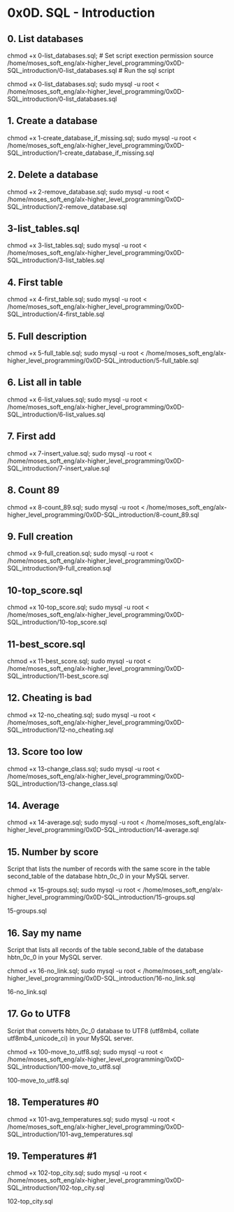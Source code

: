 # 0x0D. SQL - Introduction

## 0. List databases
chmod +x 0-list_databases.sql;  # Set script exection permission
source /home/moses_soft_eng/alx-higher_level_programming/0x0D-SQL_introduction/0-list_databases.sql # Run the sql script

chmod +x 0-list_databases.sql; 
sudo mysql -u root < /home/moses_soft_eng/alx-higher_level_programming/0x0D-SQL_introduction/0-list_databases.sql

## 1. Create a database
chmod +x 1-create_database_if_missing.sql; 
sudo mysql -u root < /home/moses_soft_eng/alx-higher_level_programming/0x0D-SQL_introduction/1-create_database_if_missing.sql

## 2. Delete a database
chmod +x 2-remove_database.sql; 
sudo mysql -u root < /home/moses_soft_eng/alx-higher_level_programming/0x0D-SQL_introduction/2-remove_database.sql

## 3-list_tables.sql
chmod +x 3-list_tables.sql; 
sudo mysql -u root < /home/moses_soft_eng/alx-higher_level_programming/0x0D-SQL_introduction/3-list_tables.sql

## 4. First table 
chmod +x 4-first_table.sql; 
sudo mysql -u root < /home/moses_soft_eng/alx-higher_level_programming/0x0D-SQL_introduction/4-first_table.sql

## 5. Full description
chmod +x 5-full_table.sql; 
sudo mysql -u root < /home/moses_soft_eng/alx-higher_level_programming/0x0D-SQL_introduction/5-full_table.sql

## 6. List all in table
chmod +x 6-list_values.sql; 
sudo mysql -u root < /home/moses_soft_eng/alx-higher_level_programming/0x0D-SQL_introduction/6-list_values.sql

## 7. First add
chmod +x 7-insert_value.sql; 
sudo mysql -u root < /home/moses_soft_eng/alx-higher_level_programming/0x0D-SQL_introduction/7-insert_value.sql

## 8. Count 89
chmod +x 8-count_89.sql; 
sudo mysql -u root < /home/moses_soft_eng/alx-higher_level_programming/0x0D-SQL_introduction/8-count_89.sql

## 9. Full creation
chmod +x 9-full_creation.sql; 
sudo mysql -u root < /home/moses_soft_eng/alx-higher_level_programming/0x0D-SQL_introduction/9-full_creation.sql

## 10-top_score.sql
chmod +x 10-top_score.sql; 
sudo mysql -u root < /home/moses_soft_eng/alx-higher_level_programming/0x0D-SQL_introduction/10-top_score.sql

## 11-best_score.sql
chmod +x 11-best_score.sql; 
sudo mysql -u root < /home/moses_soft_eng/alx-higher_level_programming/0x0D-SQL_introduction/11-best_score.sql

## 12. Cheating is bad
chmod +x 12-no_cheating.sql; 
sudo mysql -u root < /home/moses_soft_eng/alx-higher_level_programming/0x0D-SQL_introduction/12-no_cheating.sql

## 13. Score too low 
chmod +x 13-change_class.sql; 
sudo mysql -u root < /home/moses_soft_eng/alx-higher_level_programming/0x0D-SQL_introduction/13-change_class.sql

## 14. Average 
chmod +x 14-average.sql; 
sudo mysql -u root < /home/moses_soft_eng/alx-higher_level_programming/0x0D-SQL_introduction/14-average.sql

## 15. Number by score
Script that lists the number of records with the same score in the table second_table of the database hbtn_0c_0 in your MySQL server.

chmod +x 15-groups.sql; 
sudo mysql -u root < /home/moses_soft_eng/alx-higher_level_programming/0x0D-SQL_introduction/15-groups.sql

15-groups.sql

## 16. Say my name 
Script that lists all records of the table second_table of the database hbtn_0c_0 in your MySQL server.

chmod +x 16-no_link.sql; 
sudo mysql -u root < /home/moses_soft_eng/alx-higher_level_programming/0x0D-SQL_introduction/16-no_link.sql

16-no_link.sql

## 17. Go to UTF8
Script that converts hbtn_0c_0 database to UTF8 (utf8mb4, collate utf8mb4_unicode_ci) in your MySQL server.

chmod +x 100-move_to_utf8.sql; 
sudo mysql -u root < /home/moses_soft_eng/alx-higher_level_programming/0x0D-SQL_introduction/100-move_to_utf8.sql

100-move_to_utf8.sql

## 18. Temperatures #0
chmod +x 101-avg_temperatures.sql; 
sudo mysql -u root < /home/moses_soft_eng/alx-higher_level_programming/0x0D-SQL_introduction/101-avg_temperatures.sql

## 19. Temperatures #1
chmod +x 102-top_city.sql; 
sudo mysql -u root < /home/moses_soft_eng/alx-higher_level_programming/0x0D-SQL_introduction/102-top_city.sql

102-top_city.sql